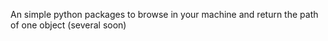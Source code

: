 An simple python packages to browse in your machine and return the path of one object (several soon)